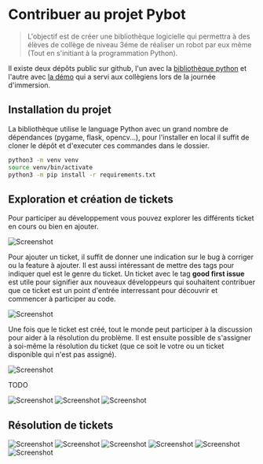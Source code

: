 # Contribuer au projet Pybot

> L'objectif est de créer une bibliothèque logicielle qui permettra à des élèves de collège de niveau 3éme de réaliser un robot par eux même (Tout en s'initiant à la programmation Python).

Il existe deux dépôts public sur github, l'un avec la [bibliothèque python](https://github.com/42Angouleme/robot-python) et l'autre avec [la démo](https://github.com/42Angouleme/initiation_python) qui a servi aux collègiens lors de la journée d'immersion.

## Installation du projet

La bibliothèque utilise le language Python avec un grand nombre de dépendances (pygame, flask, opencv...), pour l'installer en local il suffit de cloner le dépôt et d'executer ces commandes dans le dossier.

```bash
python3 -m venv venv
source venv/bin/activate
python3 -m pip install -r requirements.txt
```

## Exploration et création de tickets

Pour participer au développement vous pouvez explorer les différents ticket en cours ou bien en ajouter.

![Screenshot](contribute/1.png)

Pour ajouter un ticket, il suffit de donner une indication sur le bug à corriger ou la feature à ajouter. Il est aussi intéressant de mettre des tags pour indiquer quel est le genre du ticket. Un ticket avec le tag **good first issue** est utile pour signifier aux nouveaux développeurs qui souhaitent contribuer que ce ticket est un point d'entrée interressant pour découvrir et commencer à participer au code.

![Screenshot](contribute/4.png)


Une fois que le ticket est créé, tout le monde peut participer à la discussion pour aider à la résolution du problème. Il est ensuite possible de s'assigner à soi-même la résolution du ticket (que ce soit le votre ou un ticket disponible qui n'est pas assigné).

![Screenshot](contribute/6.png)


TODO

![Screenshot](contribute/7.png)
![Screenshot](contribute/8.png)
![Screenshot](contribute/9.png)

## Résolution de tickets

![Screenshot](contribute/10.png)
![Screenshot](contribute/11.png)
![Screenshot](contribute/12.png)
![Screenshot](contribute/13.png)
![Screenshot](contribute/14.png)
![Screenshot](contribute/15.png)